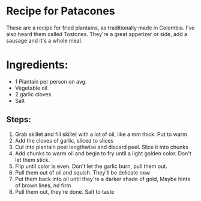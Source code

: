 # Recipe for Patacones
These are a recipe for fried plantains, as traditionally made in Colombia. I've also heard them called Tostones. 
They're a great appetizer or side, add a sausage and it's a whole meal.

# Ingredients:
- 1 Plantain per person on avg.
- Vegetable oil
- 2 garlic cloves
- Salt

## Steps:

1. Grab skillet and fill skillet with a lot of oil, like a mm thick. Put to warm
2. Add the cloves of garlic, sliced to slices
3. Cut into plantain peel lengthwise and discard peel. Slice it into chunks
4. Add chunks to warm oil and begin to fry until a light golden color. Don't let them stick.
5. Flip until color is even. Don't let the garlic burn, pull them out.
6. Pull them out of oil and squish. They'll be delicate now
7. Put them back into oil until they're a darker shade of gold, Maybe hints of brown lines, nd firm
9. Pull them out, they're done. Salt to taste

